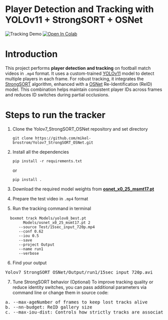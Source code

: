 # Player Detection and Tracking with YOLOv11 + StrongSORT + OSNet

![Tracking Demo](Test/embedd.gif)
[![Open In Colab](https://colab.research.google.com/assets/colab-badge.svg)](https://colab.research.google.com/github/pranavv11/Object-Detection-Tracking/blob/main/Object-Detection-Tracking/Tracker.ipynb)

# Introduction
This project performs **player detection and tracking** on football match videos in `.mp4` format.
It uses a custom-trained [YOLOv11](https://github.com/ultralytics/ultralytics) model to detect multiple players in each frame. For robust tracking, it integrates the [StrongSORT](https://github.com/mikel-brostrom/boxmot) algorithm, enhanced with a [OSNet](https://github.com/KaiyangZhou/deep-person-reid) Re-Identification (ReID) model. This combination helps maintain consistent player IDs across frames and reduces ID switches during partial occlusions.

# Steps to run the tracker
1. Clone the Yolov7_StrongSORT_OSNet repository and set directory
   <pre><code>git clone https://github.com/mikel-brostrom/Yolov7_StrongSORT_OSNet.git
   </code></pre>
2. Install all the dependencies
   <pre><code>pip install -r requirements.txt</code></pre>
   or
    <pre><code>pip install .</code></pre>
3. Download the required model weights from **[osnet_x0_25_msmt17.pt](https://github.com/KaiyangZhou/deep-person-reid)**
   
4. Prepare the test video in `.mp4` format
   
5. Run the tracking command in terminal
<pre> <code> boxmot track Models/yolov8_best.pt
        Models/osnet_x0_25_msmt17.pt 2 
      --source Test/15sec_input_720p.mp4
      --conf 0.62 
      --iou 0.5 
      --save 
      --project Output 
      --name run1
      --verbose 
</code></pre>
6. Find your output
 <pre>Yolov7_StrongSORT_OSNet/Output/run1/15sec_input_720p.avi</pre>
7. Tune StrongSORT behavior (Optional)
To improve tracking quality or reduce identity switches, you can pass additional parameters via command line or change them in source code:
<pre>
a. --max-ageNumber of frames to keep lost tracks alive
b. --nn-budget: ReID gallery size
c. --max-iou-dist: Controls how strictly tracks are associated
</pre>
